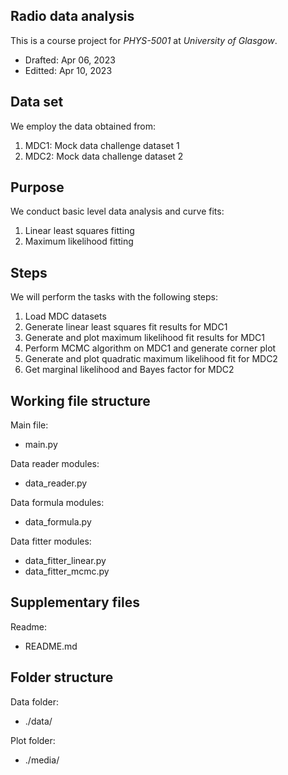 ## Radio data analysis
This is a course project for *PHYS-5001* at *University of Glasgow*.
- Drafted: Apr 06, 2023
- Editted: Apr 10, 2023

## Data set
We employ the data obtained from:
1. MDC1: Mock data challenge dataset 1
2. MDC2: Mock data challenge dataset 2

## Purpose
We conduct basic level data analysis and curve fits:
1. Linear least squares fitting
2. Maximum likelihood fitting

## Steps
We will perform the tasks with the following steps:
1. Load MDC datasets
2. Generate linear least squares fit results for MDC1
3. Generate and plot maximum likelihood fit results for MDC1
4. Perform MCMC algorithm on MDC1 and generate corner plot
5. Generate and plot quadratic maximum likelihood fit for MDC2
6. Get marginal likelihood and Bayes factor for MDC2

## Working file structure
Main file:
- main.py

Data reader modules:
- data_reader.py

Data formula modules:
- data_formula.py

Data fitter modules:
- data_fitter_linear.py
- data_fitter_mcmc.py

## Supplementary files
Readme:
- README.md

## Folder structure
Data folder:
- ./data/

Plot folder:
- ./media/
